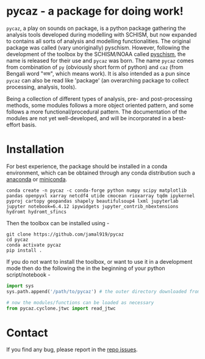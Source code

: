 # pycaz - a package for doing work!
`pycaz`, a play on sounds on package, is a python package gathering the analysis tools developed during modelling with 
SCHISM, but now expanded to contains all sorts of analysis  and modelling functionalities. The original package was 
called (vary unoriginally) pyschism. However, following the development of the toolbox by the SCHISM/NOAA called 
[pyschism](https://github.com/schism-dev/pyschism), the name is released for their use and `pycaz` was born. The name `pycaz` comes from combination of 
`py` (obviously short form of python) and `caz` (from Bengali word "কাজ", which means work). It is also intended as a pun
since `pycaz` can also be read like 'package' (an overarching package to collect processing, analysis, tools). 

Being a collection of different types of analysis, pre- and post-processing methods, some modules follows a more
object oriented pattern, and some follows a more functional/procedural pattern. The documentation of the modules are 
not yet well-developed, and will be incorporated in a best-effort basis. 

# Installation
For best experience, the package should be installed in a conda environment, which can be obtained through any conda
distribution such a [anaconda](https://www.anaconda.com/download) or [miniconda](https://docs.anaconda.com/free/miniconda/).

```shell
conda create -n pycaz -c conda-forge python numpy scipy matplotlib pandas openpyxl xarray netcdf4 utide cmocean rioxarray tqdm ipykernel pyproj cartopy geopandas shapely beautifulsoup4 lxml jupyterlab jupyter notebook=6.4.12 ipywidgets jupyter_contrib_nbextensions hydromt hydromt_sfincs
```

Then the toolbox can be installed using - 

```shell
git clone https://github.com/jamal919/pycaz
cd pycaz
conda activate pycaz
pip install .
```

If you do not want to install the toolbox, or want to use it in a development mode then do the following the in the
beginning of your python script/notebook - 

```python
import sys
sys.path.append('/path/to/pycaz') # the outer directory downloaded from git

# now the modules/functions can be loaded as necessary
from pycaz.cyclone.jtwc import read_jtwc
```

# Contact
If you find any bug, please report in the [repo issues](https://github.com/jamal919/pycaz/issues).